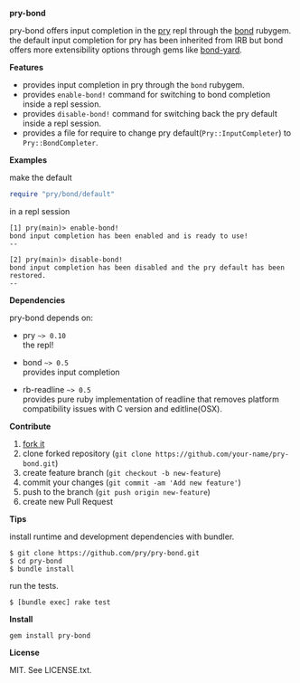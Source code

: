 __pry-bond__

pry-bond offers input completion in the [pry](https://github.com/pry/pry) repl through
the [bond](https://github.com/cldwalker/bond) rubygem. the default input completion for
pry has been inherited from IRB but bond offers more extensibility options through gems like
[bond-yard](https://github.com/cldwalker/bond-yard).

__Features__

- provides input completion in pry through the `bond` rubygem.
- provides `enable-bond!` command for switching to bond completion inside a repl session.
- provides `disable-bond!` command for switching back the pry default inside a repl session.
- provides a file for require to change pry default(`Pry::InputCompleter`) to `Pry::BondCompleter`.

__Examples__

make the default

```ruby
require "pry/bond/default"
```

in a repl session

```
[1] pry(main)> enable-bond!
bond input completion has been enabled and is ready to use!
--

[2] pry(main)> disable-bond!
bond input completion has been disabled and the pry default has been restored.
--
```

__Dependencies__

pry-bond depends on:

- pry `~> 0.10` <br>
  the repl!

- bond `~> 0.5` <br>
  provides input completion

- rb-readline `~> 0.5` <br>
  provides pure ruby implementation of readline that removes platform compatibility issues with C
  version and editline(OSX).

__Contribute__

1. [fork it](https://github.com/pry/pry-bond/fork)
2. clone forked repository (`git clone https://github.com/your-name/pry-bond.git`)
3. create feature branch (`git checkout -b new-feature`)
4. commit your changes (`git commit -am 'Add new feature'`)
5. push to the branch (`git push origin new-feature`)
6. create new Pull Request

__Tips__

install runtime and development dependencies with bundler.

```
$ git clone https://github.com/pry/pry-bond.git
$ cd pry-bond
$ bundle install
```

run the tests.

```
$ [bundle exec] rake test
```

__Install__

```
gem install pry-bond
```

__License__

MIT. See LICENSE.txt.
